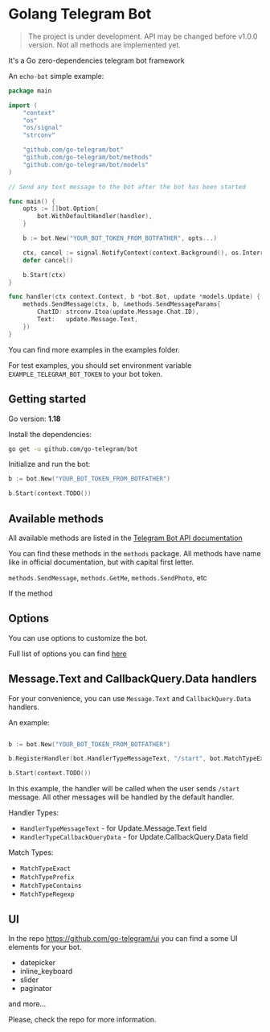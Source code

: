 # Golang Telegram Bot

> The project is under development. API may be changed before v1.0.0 version.
> Not all methods are implemented yet.

It's a Go zero-dependencies telegram bot framework

An `echo-bot` simple example:

```go
package main

import (
	"context"
	"os"
	"os/signal"
	"strconv"

	"github.com/go-telegram/bot"
	"github.com/go-telegram/bot/methods"
	"github.com/go-telegram/bot/models"
)

// Send any text message to the bot after the bot has been started

func main() {
	opts := []bot.Option{
		bot.WithDefaultHandler(handler),
	}

	b := bot.New("YOUR_BOT_TOKEN_FROM_BOTFATHER", opts...)

	ctx, cancel := signal.NotifyContext(context.Background(), os.Interrupt)
	defer cancel()

	b.Start(ctx)
}

func handler(ctx context.Context, b *bot.Bot, update *models.Update) {
	methods.SendMessage(ctx, b, &methods.SendMessageParams{
		ChatID: strconv.Itoa(update.Message.Chat.ID),
		Text:   update.Message.Text,
	})
}
```

You can find more examples in the examples folder.

For test examples, you should set environment variable `EXAMPLE_TELEGRAM_BOT_TOKEN` to your bot token.

## Getting started

Go version: **1.18**

Install the dependencies:

```bash
go get -u github.com/go-telegram/bot
```

Initialize and run the bot:

```go
b := bot.New("YOUR_BOT_TOKEN_FROM_BOTFATHER")

b.Start(context.TODO())
```

## Available methods

All available methods are listed in the [Telegram Bot API documentation](https://core.telegram.org/bots/api)

You can find these methods in the `methods` package. All methods have name like in official documentation, but with capital first letter.

`methods.SendMessage`, `methods.GetMe`, `methods.SendPhoto`, etc

If the method 

## Options

You can use options to customize the bot.

Full list of options you can find [here](options.go)

## Message.Text and CallbackQuery.Data handlers

For your convenience, you can use `Message.Text` and `CallbackQuery.Data` handlers.

An example:

```go

b := bot.New("YOUR_BOT_TOKEN_FROM_BOTFATHER")

b.RegisterHandler(bot.HandlerTypeMessageText, "/start", bot.MatchTypeExact, myStartHandler)

b.Start(context.TODO())
```

In this example, the handler will be called when the user sends `/start` message. All other messages will be handled by the default handler.

Handler Types:
- `HandlerTypeMessageText` - for Update.Message.Text field
- `HandlerTypeCallbackQueryData` - for Update.CallbackQuery.Data field

Match Types:
- `MatchTypeExact` 
- `MatchTypePrefix` 
- `MatchTypeContains`
- `MatchTypeRegexp`

## UI

In the repo https://github.com/go-telegram/ui you can find a some UI elements for your bot.

- datepicker
- inline_keyboard
- slider
- paginator

and more...

Please, check the repo for more information.

